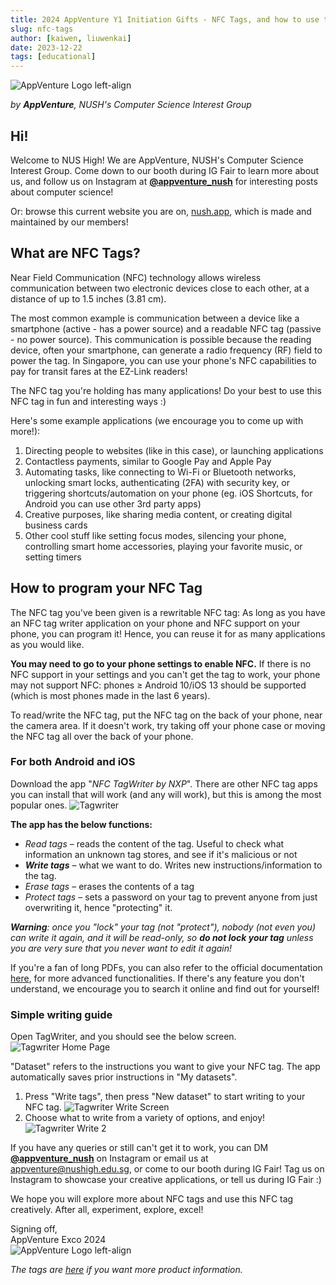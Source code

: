 ```yaml
---
title: 2024 AppVenture Y1 Initiation Gifts - NFC Tags, and how to use them
slug: nfc-tags
author: [kaiwen, liuwenkai]
date: 2023-12-22
tags: [educational]
---
```

![AppVenture Logo left-align](./appventure_logo_100px.svg)

_by **AppVenture**, NUSH's Computer Science Interest Group_

## Hi!

Welcome to NUS High! We are AppVenture, NUSH's Computer Science Interest Group. Come down to our booth during IG Fair to learn more about us, and follow us on Instagram at **[@appventure\_nush](https://www.instagram.com/appventure_nush)** for interesting posts about computer science!

Or: browse this current website you are on, [nush.app](https://nush.app/), which is made and maintained by our members! 

## What are NFC Tags?

Near Field Communication (NFC) technology allows wireless communication between two electronic devices close to each other, at a distance of up to 1.5 inches (3.81 cm).

The most common example is communication between a device like a smartphone (active - has a power source) and a readable NFC tag (passive - no power source). This communication is possible because the reading device, often your smartphone, can generate a radio frequency (RF) field to power the tag. In Singapore, you can use your phone's NFC capabilities to pay for transit fares at the EZ-Link readers!

The NFC tag you're holding has many applications! Do your best to use this NFC tag in fun and interesting ways :)

Here's some example applications (we encourage you to come up with more!):
1. Directing people to websites (like in this case), or launching applications
2. Contactless payments, similar to Google Pay and Apple Pay
3. Automating tasks, like connecting to Wi-Fi or Bluetooth networks, unlocking smart locks, authenticating (2FA) with security key, or triggering shortcuts/automation on your phone (eg. iOS Shortcuts, for Android you can use other 3rd party apps)
4. Creative purposes, like sharing media content, or creating digital business cards
5. Other cool stuff like setting focus modes, silencing your phone, controlling smart home accessories, playing your favorite music, or setting timers

## How to program your NFC Tag

The NFC tag you've been given is a rewritable NFC tag: As long as you have an NFC tag writer application on your phone and NFC support on your phone, you can program it! Hence, you can reuse it for as many applications as you would like.

**You may need to go to your phone settings to enable NFC.** If there is no NFC support in your settings and you can't get the tag to work, your phone may not support NFC: phones &geq; Android 10/iOS 13 should be supported (which is most phones made in the last 6 years).

To read/write the NFC tag, put the NFC tag on the back of your phone, near the camera area. If it doesn't work, try taking off your phone case or moving the NFC tag all over the back of your phone.

### For both Android and iOS

Download the app "_NFC TagWriter by NXP_". There are other NFC tag apps you can install that will work (and any will work), but this is among the most popular ones.
![Tagwriter](./tagwriter.png)

**The app has the below functions:**
- _Read tags_ &ndash; reads the content of the tag. Useful to check what information an unknown tag stores, and see if it's malicious or not
- **_Write tags_** &ndash; what we want to do. Writes new instructions/information to the tag.
- _Erase tags_ &ndash; erases the contents of a tag
- _Protect tags_ &ndash; sets a password on your tag to prevent anyone from just overwriting it, hence "protecting" it. 

_**Warning**: once you "lock" your tag (not "protect"), nobody (not even you) can write it again, and it will be read-only, so **do not lock your tag** unless you are very sure that you never want to edit it again!_

If you're a fan of long PDFs, you can also refer to the official documentation [here](https://inspire.nxp.com/tagwriter/tag-writer-user-manual.pdf), for more advanced functionalities. If there's any feature you don't understand, we encourage you to search it online and find out for yourself!

### Simple writing guide
Open TagWriter, and you should see the below screen.
![Tagwriter Home Page](./tagwriter_home.png)

"Dataset" refers to the instructions you want to give your NFC tag. The app automatically saves prior instructions in "My datasets".

1. Press "Write tags", then press "New dataset" to start writing to your NFC tag.
![Tagwriter Write Screen](./tagwriter_write_1.jpg)
1. Choose what to write from a variety of options, and enjoy!
![Tagwriter Write 2](./tagwriter_write_2.jpg)

If you have any queries or still can't get it to work, you can DM **[@appventure\_nush](https://www.instagram.com/appventure_nush)** on Instagram or email us at [appventure@nushigh.edu.sg](mailto:appventure@nushigh.edu.sg), or come to our booth during IG Fair! Tag us on Instagram to showcase your creative applications, or tell us during IG Fair :)

We hope you will explore more about NFC tags and use this NFC tag creatively. After all, experiment, explore, excel!

Signing off,<br/>
AppVenture Exco 2024<br/>
![AppVenture Logo left-align](./appventure_logo_50px.svg)

*The tags are [here](https://www.amazon.sg/MATCHEASY-Waterproof-Rewritable-Compatible-Rectangular/dp/B0BZHZN7XM/ref=sr_1_3_sspa?adgrpid=98545307246&hvadid=587467106582&hvdev=c&hvlocphy=9062518&hvnetw=g&hvqmt=b&hvrand=11534621183993269782&hvtargid=kwd-299920919263&hydadcr=7631_340284&keywords=nfc%2B215&qid=1700834499&sr=8-3-spons&sp_csd=d2lkZ2V0TmFtZT1zcF9hdGY&th=1) if you want more product information.*
